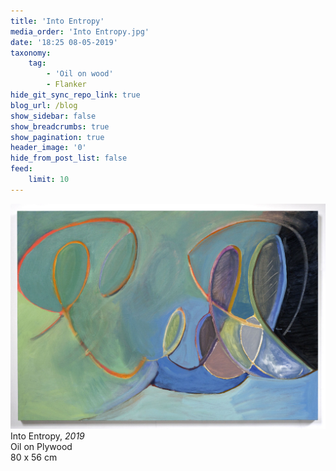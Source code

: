 ```yaml
---
title: 'Into Entropy'
media_order: 'Into Entropy.jpg'
date: '18:25 08-05-2019'
taxonomy:
    tag:
        - 'Oil on wood'
        - Flanker
hide_git_sync_repo_link: true
blog_url: /blog
show_sidebar: false
show_breadcrumbs: true
show_pagination: true
header_image: '0'
hide_from_post_list: false
feed:
    limit: 10
---
```


[![](Into%20Entropy.jpg)](/paintings/into-entropy)
Into Entropy, _2019_  
Oil on Plywood  
80 x 56 cm  
